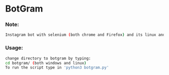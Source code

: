 # BotGram
### Note:
```bash
Instagram bot with selenium (both chrome and Firefox) and its linux and windows compatible
```

### Usage:
```bash
change directory to botgram by typing:
cd botgram/ (both windows and linux)
To run the script type in 'python3 botgram.py'
```
